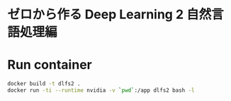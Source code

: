 ゼロから作る Deep Learning 2 自然言語処理編
===========================================

# Run container

```bash
docker build -t dlfs2 .
docker run -ti --runtime nvidia -v `pwd`:/app dlfs2 bash -l
```
